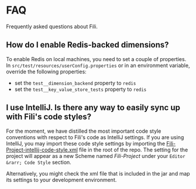 FAQ
===

Frequently asked questions about Fili.

How do I enable Redis-backed dimensions?
----------------------------------------

To enable Redis on local machines, you need to set a couple of properties. In `src/test/resources/userConfig.properties`
or in an environment variable, override the following properties:

- set the `test__dimension_backend` property to `redis`
- set the `test__key_value_store_tests` property to `redis`


I use IntelliJ. Is there any way to easily sync up with Fili's code styles?
---------------------------------------------------------------------------

For the moment, we have distilled the most important code style conventions with respect to Fili's code as IntelliJ 
settings. If you are using IntelliJ, you may import these code style settings by importing the 
[Fili-Project-intellij-code-style.xml](/Fili-Project-intellij-code-style.xml) file in the root of the repo. The setting
for the project will appear as a new Scheme named *Fili-Project* under your `Editor &rarr; Code Style` section.

Alternatively, you might check the xml file that is included in the jar and map its settings to your development
environment.
